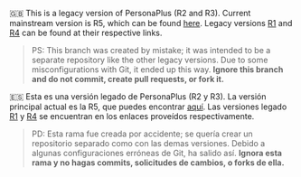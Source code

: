 🇬🇧 This is a legacy version of PersonaPlus (R2 and R3).
Current mainstream version is R5, which can be found [here](https://github.com/ZakaHaceCosas/personaplus/tree/main).
Legacy versions [R1](https://github.com/ZakaHaceCosas/personaplus-legacy-r1) and [R4](https://github.com/ZakaHaceCosas/personaplus-legacy-r4) can be found at their respective links.
> PS: This branch was created by mistake; it was intended to be a separate repository like the other legacy versions. Due to some misconfigurations with Git, it ended up this way. **Ignore this branch and do not commit, create pull requests, or fork it.**

🇪🇸 Esta es una versión legado de PersonaPlus (R2 y R3).
La versión principal actual es la R5, que puedes encontrar [aquí](https://github.com/ZakaHaceCosas/personaplus/tree/main).
Las versiones legado [R1](https://github.com/ZakaHaceCosas/personaplus-legacy-r1) y [R4](https://github.com/ZakaHaceCosas/personaplus-legacy-r4) se encuentran en los enlaces proveídos respectivamente.
> PD: Esta rama fue creada por accidente; se quería crear un repositorio separado como con las demas versiones. Debido a algunas configuraciones erróneas de Git, ha salido así. **Ignora esta rama y no hagas commits, solicitudes de cambios, o forks de ella.**
